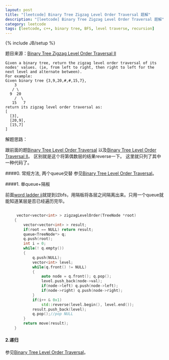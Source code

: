 ```yaml
---
layout: post
title: "[leetcode] Binary Tree Zigzag Level Order Traversal 题解"
description: "[leetcode] Binary Tree Zigzag Level Order Traversal 题解"
category: leetcode 
tags: [leetcode, c++, binary tree, BFS, level traverse, recursion]
---
```

{% include JB/setup %}


题目来源：[Binary Tree Zigzag Level Order Traversal
II](https://oj.leetcode.com/problems/binary-tree-zigzag-level-order-traversal/)

>
	
	Given a binary tree, return the zigzag level order traversal of its nodes' values. (ie, from left to right, then right to left for the next level and alternate between).
	For example:
	Given binary tree {3,9,20,#,#,15,7},
	    3
	   / \
	  9  20
	    /  \
	   15   7
	return its zigzag level order traversal as:
	[
	  [3],
	  [20,9],
	  [15,7]
	]

解题思路：

跟前面的题[Binary Tree Level Order Traversal](./binary-tree-level-order-traversal.html) 以及[Binary Tree Level Order Traversal II](./binary-tree-level-order-traversal-ii.html)。 
区别就是这个将第偶数层的结果reverse一下。
这里就只列了其中一种代码了。

####0. 常规方法, 两个queue交替
参见[Binary Tree Level Order Traversal](./binary-tree-level-order-traversal.html)。
 
####1. 单queue+隔板

前面[word ladder ii](./word-ladder-ii.html)就提到过bfs，用隔板将各层之间隔离出来。只用一个queue就能知道某层是否已经遍历完毕。

```cpp
	
	 vector<vector<int> > zigzagLevelOrder(TreeNode *root) 
    {
        vector<vector<int> > result;
        if(root == NULL) return result;
        queue<TreeNode*> q;
        q.push(root);
        int i = 0;
        while(! q.empty())
        {
            q.push(NULL);
            vector<int> level;
            while(q.front() != NULL)
            {
                auto node = q.front(); q.pop();
                level.push_back(node->val);
                if(node->left) q.push(node->left);
                if(node->right) q.push(node->right);
            }
            if(i++ & 0x1)
                std::reverse(level.begin(), level.end());
            result.push_back(level);
            q.pop();//pop NULL
        }
        return move(result);
    }
```

#### 2.递归

参见[Binary Tree Level Order Traversal](./binary-tree-level-order-traversal.html)。
 
